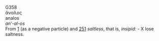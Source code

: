 <body>
  <p>G358<br>  ἄναλος  <br> analos  <br><i>an‘-al-os </i><br>From <a href="g0001.htm">1</a> (as a negative particle) and <a href="g0251.htm">251</a>  <i>saltless</i>, that is, <i>insipid:</i> - X lose saltness.<br></p>
 </body>